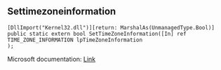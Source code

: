 ## Settimezoneinformation

```
[DllImport("Kernel32.dll")][return: MarshalAs(UnmanagedType.Bool)]
public static extern bool SetTimeZoneInformation([In] ref TIME_ZONE_INFORMATION lpTimeZoneInformation
);
```

Microsoft documentation: [Link](https://docs.microsoft.com/en-us/windows/win32/api/timezoneapi/nf-timezoneapi-settimezoneinformation)
